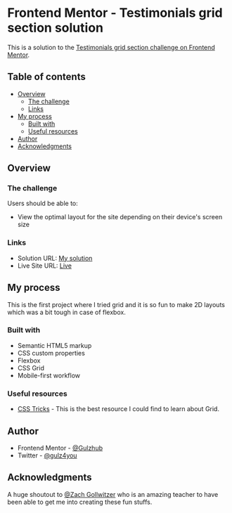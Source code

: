 # Frontend Mentor - Testimonials grid section solution

This is a solution to the [Testimonials grid section challenge on Frontend Mentor](https://www.frontendmentor.io/challenges/testimonials-grid-section-Nnw6J7Un7).

## Table of contents

- [Overview](#overview)
  - [The challenge](#the-challenge)
  - [Links](#links)
- [My process](#my-process)
  - [Built with](#built-with)
  - [Useful resources](#useful-resources)
- [Author](#author)
- [Acknowledgments](#acknowledgments)


## Overview

### The challenge

Users should be able to:

- View the optimal layout for the site depending on their device's screen size

### Links

- Solution URL: [My solution](https://github.com/Gulzhub/testimonials-grid-section)
- Live Site URL: [Live](https://gulzhub.github.io/testimonials-grid-section/)

## My process
This is the first project where I tried grid and it is so fun to make 2D layouts which was a bit tough in case of flexbox.


### Built with

- Semantic HTML5 markup
- CSS custom properties
- Flexbox
- CSS Grid
- Mobile-first workflow

### Useful resources

- [CSS Tricks](https://css-tricks.com/snippets/css/complete-guide-grid/) - This is the best resource I could find to learn about Grid.

## Author

- Frontend Mentor - [@Gulzhub](https://www.frontendmentor.io/profile/Gulzhub)
- Twitter - [@gulz4you](https://twitter.com/gulz4you)

## Acknowledgments

A huge shoutout to [@Zach Gollwitzer](https://github.com/zachgoll) who is an amazing teacher to have been able to get me into creating these fun stuffs.
